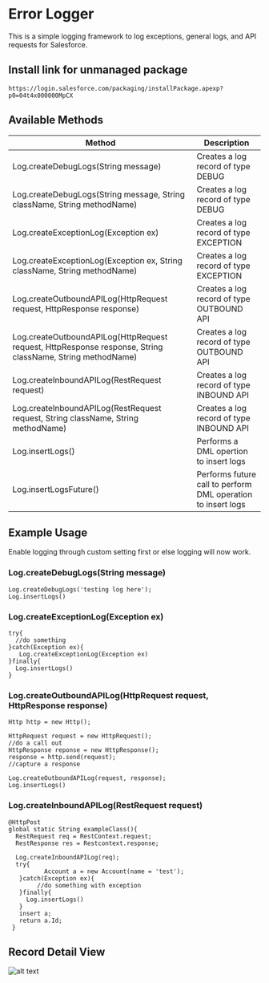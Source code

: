 # Error Logger

This is a simple logging framework to log exceptions, general logs, and API requests for Salesforce.

## Install link for unmanaged package

	https://login.salesforce.com/packaging/installPackage.apexp?p0=04t4x000000MpCX

## Available Methods

| Method  |  Description |
| ------------- | ------------- |
| Log.createDebugLogs(String message)  | Creates a log record of type DEBUG  | 
| Log.createDebugLogs(String message, String className, String methodName)  | Creates a log record of type DEBUG  | 
| Log.createExceptionLog(Exception ex)  | Creates a log record of type EXCEPTION  | 
| Log.createExceptionLog(Exception ex, String className, String methodName)  | Creates a log record of type EXCEPTION  | 
| Log.createOutboundAPILog(HttpRequest request, HttpResponse response)  | Creates a log record of type OUTBOUND API  |
| Log.createOutboundAPILog(HttpRequest request, HttpResponse response, String className, String methodName)  | Creates a log record of type OUTBOUND API  |
| Log.createInboundAPILog(RestRequest request)  | Creates a log record of type INBOUND API  | 
| Log.createInboundAPILog(RestRequest request, String className, String methodName)  | Creates a log record of type INBOUND API  | 
| Log.insertLogs()  | Performs a DML opertion to insert logs  | 
| Log.insertLogsFuture()  | Performs future call to perform DML operation to insert logs  | 


## Example Usage

Enable logging through custom setting first or else logging will now work. 

### Log.createDebugLogs(String message)
```
Log.createDebugLogs('testing log here');
Log.insertLogs() 
```

### Log.createExceptionLog(Exception ex)
```
try{
  //do something
}catch(Exception ex){
   Log.createExceptionLog(Exception ex)
}finally{
  Log.insertLogs() 
}
```

### Log.createOutboundAPILog(HttpRequest request, HttpResponse response)
```
Http http = new Http();

HttpRequest request = new HttpRequest();
//do a call out
HttpResponse reponse = new HttpResponse();
response = http.send(request);
//capture a response

Log.createOutboundAPILog(request, response);
Log.insertLogs() 
```

### Log.createInboundAPILog(RestRequest request)
```
@HttpPost
global static String exampleClass(){
  RestRequest req = RestContext.request;
  RestResponse res = Restcontext.response;
  
  Log.createInboundAPILog(req);
  try{
          Account a = new Account(name = 'test');
   }catch(Exception ex){
        //do something with exception
   }finally{
     Log.insertLogs() 
   }
   insert a;
   return a.Id;
 }
```

## Record Detail View

![alt text](https://drive.google.com/uc?export=view&id=15UzY-KQRvNoO1fuNVsQVe9gCv-6vd1CT)
